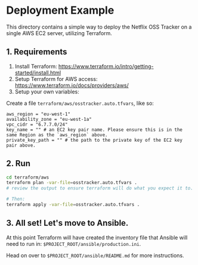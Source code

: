 # Deployment Example 

This directory contains a simple way to deploy the Netflix OSS Tracker on a single AWS EC2 server, utilizing Terraform. 

## 1. Requirements

1. Install Terraform: https://www.terraform.io/intro/getting-started/install.html
1. Setup Terraform for AWS access: https://www.terraform.io/docs/providers/aws/
1. Setup your own variables:

Create a file `terraform/aws/osstracker.auto.tfvars`, like so:  
```
aws_region = "eu-west-1"
availability_zone = "eu-west-1a"
vpc_cidr = "6.7.7.0/24"
key_name = "" # an EC2 key pair name. Please ensure this is in the same Region as the `aws_region` above.
private_key_path = "" # the path to the private key of the EC2 key pair above. 
```

## 2. Run

```bash
cd terraform/aws
terraform plan -var-file=osstracker.auto.tfvars .
# review the output to ensure terraform will do what you expect it to. 

# Then:
terraform apply -var-file=osstracker.auto.tfvars .
```

## 3. All set! Let's move to Ansible.

At this point Terraform will have created the inventory file that Ansible will need to run in: `$PROJECT_ROOT/ansible/production.ini`. 

Head on over to `$PROJECT_ROOT/ansible/README.md` for more instructions.